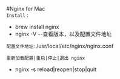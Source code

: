 #Nginx for Mac    
`Install`   :    
* brew install nginx   
* nginx -V    --查看版本，以及配置文件地址   

`配置文件地址`: /usr/local/etc/nginx/nginx.conf     

`重新加载配置|重启|停止|退出 nginx`  
* nginx -s reload|reopen|stop|quit   
